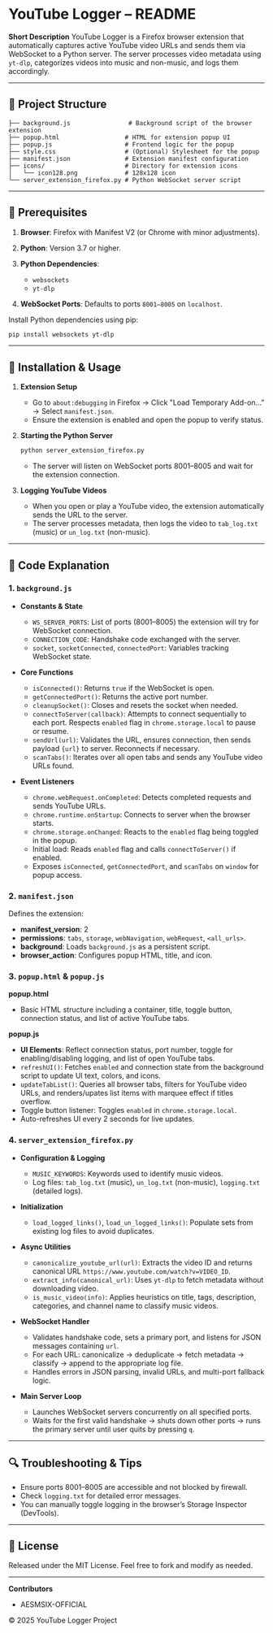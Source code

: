 # YouTube Logger – README

**Short Description**
YouTube Logger is a Firefox browser extension that automatically captures active YouTube video URLs and sends them via WebSocket to a Python server. The server processes video metadata using `yt-dlp`, categorizes videos into music and non-music, and logs them accordingly.

---

## 📁 Project Structure

```
├── background.js                # Background script of the browser extension
├── popup.html                  # HTML for extension popup UI
├── popup.js                    # Frontend logic for the popup
├── style.css                   # (Optional) Stylesheet for the popup
├── manifest.json               # Extension manifest configuration
├── icons/                      # Directory for extension icons
│   └── icon128.png             # 128x128 icon
└── server_extension_firefox.py # Python WebSocket server script
```

---

## 🔧 Prerequisites

1. **Browser**: Firefox with Manifest V2 (or Chrome with minor adjustments).
2. **Python**: Version 3.7 or higher.
3. **Python Dependencies**:

   * `websockets`
   * `yt-dlp`
4. **WebSocket Ports**: Defaults to ports `8001–8005` on `localhost`.

Install Python dependencies using pip:

```bash
pip install websockets yt-dlp
```

---

## 🚀 Installation & Usage

1. **Extension Setup**

   * Go to `about:debugging` in Firefox → Click "Load Temporary Add-on..." → Select `manifest.json`.
   * Ensure the extension is enabled and open the popup to verify status.

2. **Starting the Python Server**

   ```bash
   python server_extension_firefox.py
   ```

   * The server will listen on WebSocket ports 8001–8005 and wait for the extension connection.

3. **Logging YouTube Videos**

   * When you open or play a YouTube video, the extension automatically sends the URL to the server.
   * The server processes metadata, then logs the video to `tab_log.txt` (music) or `un_log.txt` (non-music).

---

## 📜 Code Explanation

### 1. `background.js`

* **Constants & State**

  * `WS_SERVER_PORTS`: List of ports (8001–8005) the extension will try for WebSocket connection.
  * `CONNECTION_CODE`: Handshake code exchanged with the server.
  * `socket`, `socketConnected`, `connectedPort`: Variables tracking WebSocket state.

* **Core Functions**

  * `isConnected()`: Returns `true` if the WebSocket is open.
  * `getConnectedPort()`: Returns the active port number.
  * `cleanupSocket()`: Closes and resets the socket when needed.
  * `connectToServer(callback)`: Attempts to connect sequentially to each port. Respects `enabled` flag in `chrome.storage.local` to pause or resume.
  * `sendUrl(url)`: Validates the URL, ensures connection, then sends payload `{url}` to server. Reconnects if necessary.
  * `scanTabs()`: Iterates over all open tabs and sends any YouTube video URLs found.

* **Event Listeners**

  * `chrome.webRequest.onCompleted`: Detects completed requests and sends YouTube URLs.
  * `chrome.runtime.onStartup`: Connects to server when the browser starts.
  * `chrome.storage.onChanged`: Reacts to the `enabled` flag being toggled in the popup.
  * Initial load: Reads `enabled` flag and calls `connectToServer()` if enabled.
  * Exposes `isConnected`, `getConnectedPort`, and `scanTabs` on `window` for popup access.

### 2. `manifest.json`

Defines the extension:

* **manifest\_version**: 2
* **permissions**: `tabs`, `storage`, `webNavigation`, `webRequest`, `<all_urls>`.
* **background**: Loads `background.js` as a persistent script.
* **browser\_action**: Configures popup HTML, title, and icon.

### 3. `popup.html` & `popup.js`

**popup.html**

* Basic HTML structure including a container, title, toggle button, connection status, and list of active YouTube tabs.

**popup.js**

* **UI Elements**: Reflect connection status, port number, toggle for enabling/disabling logging, and list of open YouTube tabs.
* `refreshUI()`: Fetches `enabled` and connection state from the background script to update UI text, colors, and icons.
* `updateTabList()`: Queries all browser tabs, filters for YouTube video URLs, and renders/upates list items with marquee effect if titles overflow.
* Toggle button listener: Toggles `enabled` in `chrome.storage.local`.
* Auto-refreshes UI every 2 seconds for live updates.

### 4. `server_extension_firefox.py`

* **Configuration & Logging**

  * `MUSIC_KEYWORDS`: Keywords used to identify music videos.
  * Log files: `tab_log.txt` (music), `un_log.txt` (non-music), `logging.txt` (detailed logs).

* **Initialization**

  * `load_logged_links()`, `load_un_logged_links()`: Populate sets from existing log files to avoid duplicates.

* **Async Utilities**

  * `canonicalize_youtube_url(url)`: Extracts the video ID and returns canonical URL `https://www.youtube.com/watch?v=VIDEO_ID`.
  * `extract_info(canonical_url)`: Uses `yt-dlp` to fetch metadata without downloading video.
  * `is_music_video(info)`: Applies heuristics on title, tags, description, categories, and channel name to classify music videos.

* **WebSocket Handler**

  * Validates handshake code, sets a primary port, and listens for JSON messages containing `url`.
  * For each URL: canonicalize → deduplicate → fetch metadata → classify → append to the appropriate log file.
  * Handles errors in JSON parsing, invalid URLs, and multi-port fallback logic.

* **Main Server Loop**

  * Launches WebSocket servers concurrently on all specified ports.
  * Waits for the first valid handshake → shuts down other ports → runs the primary server until user quits by pressing `q`.

---

## 🔍 Troubleshooting & Tips

* Ensure ports 8001–8005 are accessible and not blocked by firewall.
* Check `logging.txt` for detailed error messages.
* You can manually toggle logging in the browser’s Storage Inspector (DevTools).

---

## 📄 License

Released under the MIT License. Feel free to fork and modify as needed.

---

**Contributors**

* AESMSIX-OFFICIAL

© 2025 YouTube Logger Project

